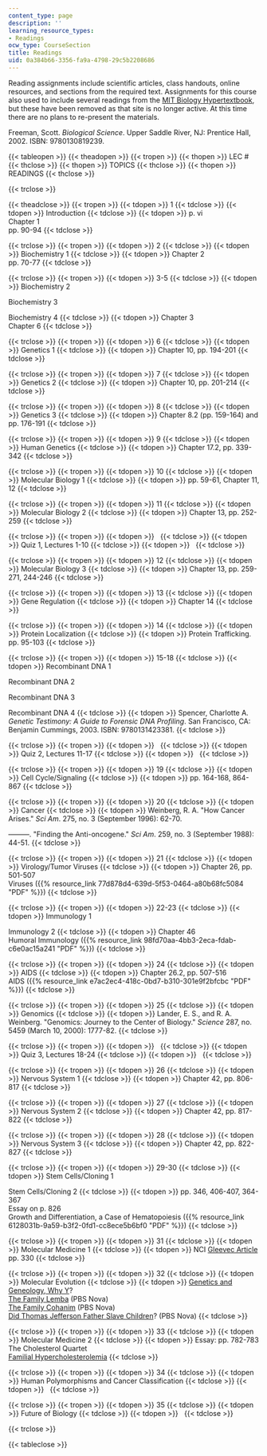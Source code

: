 ```yaml
---
content_type: page
description: ''
learning_resource_types:
- Readings
ocw_type: CourseSection
title: Readings
uid: 0a384b66-3356-fa9a-4798-29c5b2208686
---
```


Reading assignments include scientific articles, class handouts, online resources, and sections from the required text. Assignments for this course also used to include several readings from the [MIT Biology Hypertextbook](http://web.mit.edu/esgbio/www), but these have been removed as that site is no longer active. At this time there are no plans to re-present the materials.

Freeman, Scott. _Biological Science_. Upper Saddle River, NJ: Prentice Hall, 2002. ISBN: 9780130819239.

{{< tableopen >}}
{{< theadopen >}}
{{< tropen >}}
{{< thopen >}}
LEC #
{{< thclose >}}
{{< thopen >}}
TOPICS
{{< thclose >}}
{{< thopen >}}
READINGS
{{< thclose >}}

{{< trclose >}}

{{< theadclose >}}
{{< tropen >}}
{{< tdopen >}}
1
{{< tdclose >}}
{{< tdopen >}}
Introduction
{{< tdclose >}}
{{< tdopen >}}
p. vi  
Chapter 1  
pp. 90-94
{{< tdclose >}}

{{< trclose >}}
{{< tropen >}}
{{< tdopen >}}
2
{{< tdclose >}}
{{< tdopen >}}
Biochemistry 1
{{< tdclose >}}
{{< tdopen >}}
Chapter 2  
pp. 70-77
{{< tdclose >}}

{{< trclose >}}
{{< tropen >}}
{{< tdopen >}}
3-5
{{< tdclose >}}
{{< tdopen >}}
Biochemistry 2  
  
Biochemistry 3  
  
Biochemistry 4
{{< tdclose >}}
{{< tdopen >}}
Chapter 3  
Chapter 6
{{< tdclose >}}

{{< trclose >}}
{{< tropen >}}
{{< tdopen >}}
6
{{< tdclose >}}
{{< tdopen >}}
Genetics 1
{{< tdclose >}}
{{< tdopen >}}
Chapter 10, pp. 194-201
{{< tdclose >}}

{{< trclose >}}
{{< tropen >}}
{{< tdopen >}}
7
{{< tdclose >}}
{{< tdopen >}}
Genetics 2
{{< tdclose >}}
{{< tdopen >}}
Chapter 10, pp. 201-214
{{< tdclose >}}

{{< trclose >}}
{{< tropen >}}
{{< tdopen >}}
8
{{< tdclose >}}
{{< tdopen >}}
Genetics 3
{{< tdclose >}}
{{< tdopen >}}
Chapter 8.2 (pp. 159-164) and pp. 176-191
{{< tdclose >}}

{{< trclose >}}
{{< tropen >}}
{{< tdopen >}}
9
{{< tdclose >}}
{{< tdopen >}}
Human Genetics
{{< tdclose >}}
{{< tdopen >}}
Chapter 17.2, pp. 339-342
{{< tdclose >}}

{{< trclose >}}
{{< tropen >}}
{{< tdopen >}}
10
{{< tdclose >}}
{{< tdopen >}}
Molecular Biology 1
{{< tdclose >}}
{{< tdopen >}}
pp. 59-61, Chapter 11, 12
{{< tdclose >}}

{{< trclose >}}
{{< tropen >}}
{{< tdopen >}}
11
{{< tdclose >}}
{{< tdopen >}}
Molecular Biology 2
{{< tdclose >}}
{{< tdopen >}}
Chapter 13, pp. 252-259
{{< tdclose >}}

{{< trclose >}}
{{< tropen >}}
{{< tdopen >}}
 
{{< tdclose >}}
{{< tdopen >}}
Quiz 1, Lectures 1-10
{{< tdclose >}}
{{< tdopen >}}
 
{{< tdclose >}}

{{< trclose >}}
{{< tropen >}}
{{< tdopen >}}
12
{{< tdclose >}}
{{< tdopen >}}
Molecular Biology 3
{{< tdclose >}}
{{< tdopen >}}
Chapter 13, pp. 259-271, 244-246
{{< tdclose >}}

{{< trclose >}}
{{< tropen >}}
{{< tdopen >}}
13
{{< tdclose >}}
{{< tdopen >}}
Gene Regulation
{{< tdclose >}}
{{< tdopen >}}
Chapter 14
{{< tdclose >}}

{{< trclose >}}
{{< tropen >}}
{{< tdopen >}}
14
{{< tdclose >}}
{{< tdopen >}}
Protein Localization
{{< tdclose >}}
{{< tdopen >}}
Protein Trafficking. pp. 95-103
{{< tdclose >}}

{{< trclose >}}
{{< tropen >}}
{{< tdopen >}}
15-18
{{< tdclose >}}
{{< tdopen >}}
Recombinant DNA 1  
  
Recombinant DNA 2  
  
Recombinant DNA 3  
  
Recombinant DNA 4
{{< tdclose >}}
{{< tdopen >}}
Spencer, Charlotte A. _Genetic Testimony: A Guide to Forensic DNA Profiling_. San Francisco, CA: Benjamin Cummings, 2003. ISBN: 9780131423381.
{{< tdclose >}}

{{< trclose >}}
{{< tropen >}}
{{< tdopen >}}
 
{{< tdclose >}}
{{< tdopen >}}
Quiz 2, Lectures 11-17
{{< tdclose >}}
{{< tdopen >}}
 
{{< tdclose >}}

{{< trclose >}}
{{< tropen >}}
{{< tdopen >}}
19
{{< tdclose >}}
{{< tdopen >}}
Cell Cycle/Signaling
{{< tdclose >}}
{{< tdopen >}}
pp. 164-168, 864-867
{{< tdclose >}}

{{< trclose >}}
{{< tropen >}}
{{< tdopen >}}
20
{{< tdclose >}}
{{< tdopen >}}
Cancer
{{< tdclose >}}
{{< tdopen >}}
Weinberg, R. A. "How Cancer Arises." _Sci Am_. 275, no. 3 (September 1996): 62-70.  
  
———. "Finding the Anti-oncogene." _Sci Am_. 259, no. 3 (September 1988): 44-51.
{{< tdclose >}}

{{< trclose >}}
{{< tropen >}}
{{< tdopen >}}
21
{{< tdclose >}}
{{< tdopen >}}
Virology/Tumor Viruses
{{< tdclose >}}
{{< tdopen >}}
Chapter 26, pp. 501-507  
Viruses ({{% resource_link 77d878d4-639d-5f53-0464-a80b68fc5084 "PDF" %}})
{{< tdclose >}}

{{< trclose >}}
{{< tropen >}}
{{< tdopen >}}
22-23
{{< tdclose >}}
{{< tdopen >}}
Immunology 1  
  
Immunology 2
{{< tdclose >}}
{{< tdopen >}}
Chapter 46  
Humoral Immunology ({{% resource_link 98fd70aa-4bb3-2eca-fdab-c6e0ac15a241 "PDF" %}})
{{< tdclose >}}

{{< trclose >}}
{{< tropen >}}
{{< tdopen >}}
24
{{< tdclose >}}
{{< tdopen >}}
AIDS
{{< tdclose >}}
{{< tdopen >}}
Chapter 26.2, pp. 507-516  
AIDS ({{% resource_link e7ac2ec4-418c-0bd7-b310-301e9f2bfcbc "PDF" %}})
{{< tdclose >}}

{{< trclose >}}
{{< tropen >}}
{{< tdopen >}}
25
{{< tdclose >}}
{{< tdopen >}}
Genomics
{{< tdclose >}}
{{< tdopen >}}
Lander, E. S., and R. A. Weinberg. "Genomics: Journey to the Center of Biology." _Science_ 287, no. 5459 (March 10, 2000): 1777-82.
{{< tdclose >}}

{{< trclose >}}
{{< tropen >}}
{{< tdopen >}}
 
{{< tdclose >}}
{{< tdopen >}}
Quiz 3, Lectures 18-24
{{< tdclose >}}
{{< tdopen >}}
 
{{< tdclose >}}

{{< trclose >}}
{{< tropen >}}
{{< tdopen >}}
26
{{< tdclose >}}
{{< tdopen >}}
Nervous System 1
{{< tdclose >}}
{{< tdopen >}}
Chapter 42, pp. 806-817
{{< tdclose >}}

{{< trclose >}}
{{< tropen >}}
{{< tdopen >}}
27
{{< tdclose >}}
{{< tdopen >}}
Nervous System 2
{{< tdclose >}}
{{< tdopen >}}
Chapter 42, pp. 817-822
{{< tdclose >}}

{{< trclose >}}
{{< tropen >}}
{{< tdopen >}}
28
{{< tdclose >}}
{{< tdopen >}}
Nervous System 3
{{< tdclose >}}
{{< tdopen >}}
Chapter 42, pp. 822-827
{{< tdclose >}}

{{< trclose >}}
{{< tropen >}}
{{< tdopen >}}
29-30
{{< tdclose >}}
{{< tdopen >}}
Stem Cells/Cloning 1  
  
Stem Cells/Cloning 2
{{< tdclose >}}
{{< tdopen >}}
pp. 346, 406-407, 364-367  
Essay on p. 826  
Growth and Differentiation, a Case of Hematopoiesis ({{% resource_link 6128031b-9a59-b3f2-0fd1-cc8ece5b6bf0 "PDF" %}})
{{< tdclose >}}

{{< trclose >}}
{{< tropen >}}
{{< tdopen >}}
31
{{< tdclose >}}
{{< tdopen >}}
Molecular Medicine 1
{{< tdclose >}}
{{< tdopen >}}
NCI [Gleevec Article](http://www.cancer.gov/research/progress/discovery/gleevec)  
pp. 330
{{< tdclose >}}

{{< trclose >}}
{{< tropen >}}
{{< tdopen >}}
32
{{< tdclose >}}
{{< tdopen >}}
Molecular Evolution
{{< tdclose >}}
{{< tdopen >}}
[Genetics and Geneology, Why Y](http://www.ramsdale.org/dna13.htm)?  
[The Family Lemba](http://www.pbs.org/wgbh/nova/israel/familylemba.html) (PBS Nova)  
[The Family Cohanim](http://www.pbs.org/wgbh/nova/israel/familycohanim.html) (PBS Nova)  
[Did Thomas Jefferson Father Slave Children](http://www.pbs.org/wgbh/nova/israel/familyjefferson.html)? (PBS Nova)
{{< tdclose >}}

{{< trclose >}}
{{< tropen >}}
{{< tdopen >}}
33
{{< tdclose >}}
{{< tdopen >}}
Molecular Medicine 2
{{< tdclose >}}
{{< tdopen >}}
Essay: pp. 782-783  
The Cholesterol Quartet  
[Familial Hypercholesterolemia](http://www.emedicine.com/med/topic1072.htm)
{{< tdclose >}}

{{< trclose >}}
{{< tropen >}}
{{< tdopen >}}
34
{{< tdclose >}}
{{< tdopen >}}
Human Polymorphisms and Cancer Classification
{{< tdclose >}}
{{< tdopen >}}
 
{{< tdclose >}}

{{< trclose >}}
{{< tropen >}}
{{< tdopen >}}
35
{{< tdclose >}}
{{< tdopen >}}
Future of Biology
{{< tdclose >}}
{{< tdopen >}}
 
{{< tdclose >}}

{{< trclose >}}

{{< tableclose >}}